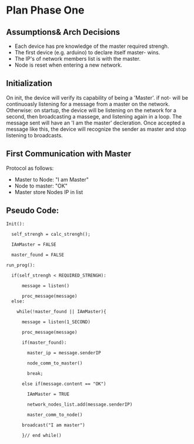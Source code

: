 # Plan Phase One

## Assumptions& Arch Decisions
- Each device has pre knowledge of the master required strengh.
- The first device (e.g. arduino) to declare itself master- wins.
- The IP's of network members list is with the master.
- Node is reset when entering a new network.


## Initialization
On init, the device will verify its capability of being a 'Master'. if not- will be continuoasly listening for a message from a master on the network.
Otherwise: on startup,  the device will be listening on the network for a second, then broadcasting a massege, and listening again in a loop. The message sent will have an 'I am the master' decleration.
Once accepted a message like this, the device will recognize the sender as master and stop listening to broadcasts.

## First Communication with Master
Protocol as follows:
- Master to Node: "I am Master"
- Node to master: "OK"
- Master store Nodes IP in list

## Pseudo Code:

```
Init():
  
  self_strengh = calc_strengh();
  
  IAmMaster = FALSE
  
  master_found = FALSE

run_prog():
  
  if(self_strengh < REQUIRED_STRENGH):
      
      message = listen()
      
      proc_message(message)
  else:
    
    while(!master_found || IAmMaster){
      
      message = listen(1_SECOND)
      
      proc_message(message)
      
      if(master_found):
        
        master_ip = message.senderIP
        
        node_comm_to_master()
        
        break;
      
      else if(message.content == "OK") 
        
        IAmMaster = TRUE
        
        network_nodes_list.add(message.senderIP)
        
        master_comm_to_node()
      
      broadcast("I am master")
      
      }// end while()
 ```
